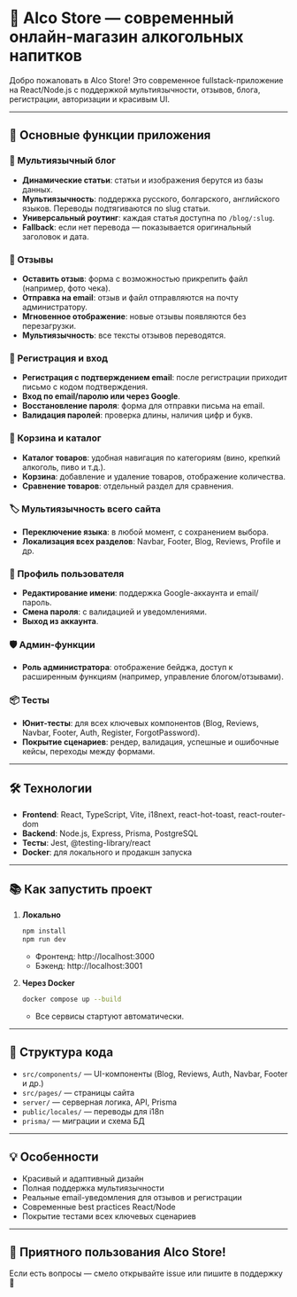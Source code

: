 # 🍷 Alco Store — современный онлайн-магазин алкогольных напитков

Добро пожаловать в Alco Store! Это современное fullstack-приложение на React/Node.js с поддержкой мультиязычности, отзывов, блога, регистрации, авторизации и красивым UI.

---

## 🚀 Основные функции приложения

### 📰 Мультиязычный блог
- **Динамические статьи**: статьи и изображения берутся из базы данных.
- **Мультиязычность**: поддержка русского, болгарского, английского языков. Переводы подтягиваются по slug статьи.
- **Универсальный роутинг**: каждая статья доступна по `/blog/:slug`.
- **Fallback**: если нет перевода — показывается оригинальный заголовок и дата.

### 💬 Отзывы
- **Оставить отзыв**: форма с возможностью прикрепить файл (например, фото чека).
- **Отправка на email**: отзыв и файл отправляются на почту администратору.
- **Мгновенное отображение**: новые отзывы появляются без перезагрузки.
- **Мультиязычность**: все тексты отзывов переводятся.

### 👤 Регистрация и вход
- **Регистрация с подтверждением email**: после регистрации приходит письмо с кодом подтверждения.
- **Вход по email/паролю или через Google**.
- **Восстановление пароля**: форма для отправки письма на email.
- **Валидация паролей**: проверка длины, наличия цифр и букв.

### 🛒 Корзина и каталог
- **Каталог товаров**: удобная навигация по категориям (вино, крепкий алкоголь, пиво и т.д.).
- **Корзина**: добавление и удаление товаров, отображение количества.
- **Сравнение товаров**: отдельный раздел для сравнения.

### 🏷️ Мультиязычность всего сайта
- **Переключение языка**: в любой момент, с сохранением выбора.
- **Локализация всех разделов**: Navbar, Footer, Blog, Reviews, Profile и др.

### 👤 Профиль пользователя
- **Редактирование имени**: поддержка Google-аккаунта и email/пароль.
- **Смена пароля**: с валидацией и уведомлениями.
- **Выход из аккаунта**.

### 🛡️ Админ-функции
- **Роль администратора**: отображение бейджа, доступ к расширенным функциям (например, управление блогом/отзывами).

### 📦 Тесты
- **Юнит-тесты**: для всех ключевых компонентов (Blog, Reviews, Navbar, Footer, Auth, Register, ForgotPassword).
- **Покрытие сценариев**: рендер, валидация, успешные и ошибочные кейсы, переходы между формами.

---

## 🛠️ Технологии
- **Frontend**: React, TypeScript, Vite, i18next, react-hot-toast, react-router-dom
- **Backend**: Node.js, Express, Prisma, PostgreSQL
- **Тесты**: Jest, @testing-library/react
- **Docker**: для локального и продакшн запуска

---

## 📚 Как запустить проект

1. **Локально**
   ```sh
   npm install
   npm run dev
   ```
   - Фронтенд: http://localhost:3000
   - Бэкенд: http://localhost:3001

2. **Через Docker**
   ```sh
   docker compose up --build
   ```
   - Все сервисы стартуют автоматически.

---

## 📝 Структура кода
- `src/components/` — UI-компоненты (Blog, Reviews, Auth, Navbar, Footer и др.)
- `src/pages/` — страницы сайта
- `server/` — серверная логика, API, Prisma
- `public/locales/` — переводы для i18n
- `prisma/` — миграции и схема БД

---

## 💡 Особенности
- Красивый и адаптивный дизайн
- Полная поддержка мультиязычности
- Реальные email-уведомления для отзывов и регистрации
- Современные best practices React/Node
- Покрытие тестами всех ключевых сценариев

---

## 🏁 Приятного пользования Alco Store!

Если есть вопросы — смело открывайте issue или пишите в поддержку 🍷
